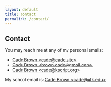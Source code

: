```yaml
---
layout: default
title: Contact
permalink: /contact/
---
```


## Contact

You may reach me at any of my personal emails:

  * [Cade Brown &lt;cade@cade.site&gt;](mailto:cade@cade.site)
  * [Cade Brown &lt;brown.cade@gmail.com&gt;](mailto:brown.cade@gmail.com)
  * [Cade Brown &lt;cade@kscript.org&gt;](mailto:cade@kscript.org)

My school email is: [Cade Brown &lt;cade@utk.edu&gt;](mailto:cade@utk.edu)


